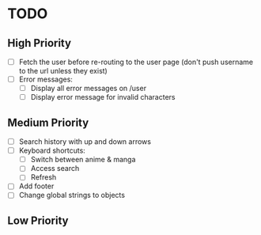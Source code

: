 # TODO

## High Priority

- [ ] Fetch the user before re-routing to the user page (don't push username to the url unless they exist)
- [ ] Error messages:
  - [ ] Display all error messages on /user
  - [ ] Display error message for invalid characters

## Medium Priority

- [ ] Search history with up and down arrows
- [ ] Keyboard shortcuts:
  - [ ] Switch between anime & manga
  - [ ] Access search
  - [ ] Refresh
- [ ] Add footer
- [ ] Change global strings to objects

## Low Priority
